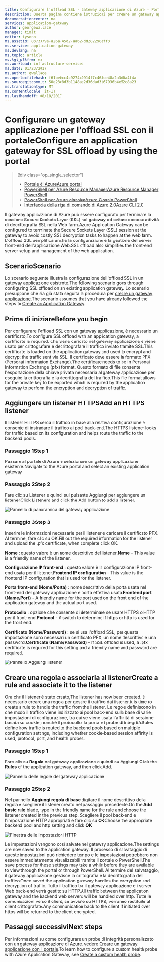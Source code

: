 ```yaml
---
title: Configurare l'offload SSL - Gateway applicazione di Azure - Portale di Azure | Documentazione Microsoft
description: Questa pagina contiene istruzioni per creare un gateway applicazione con offload SSL usando il portale
documentationcenter: na
services: application-gateway
author: georgewallace
manager: timlt
editor: tysonn
ms.assetid: 8373379a-a26a-45d2-aa62-dd282298eff3
ms.service: application-gateway
ms.devlang: na
ms.topic: article
ms.tgt_pltfrm: na
ms.workload: infrastructure-services
ms.date: 01/23/2017
ms.author: gwallace
ms.openlocfilehash: f61be0cc4c9274c9914f7c468ce48a2a3d0a4f4a
ms.sourcegitcommit: 50e23e8d3b1148ae2d36dad3167936b4e52c8a23
ms.translationtype: MT
ms.contentlocale: it-IT
ms.lasthandoff: 08/18/2017
---
```

# <a name="configure-an-application-gateway-for-ssl-offload-by-using-the-portal"></a><span data-ttu-id="dea0c-103">Configurare un gateway applicazione per l'offload SSL con il portale</span><span class="sxs-lookup"><span data-stu-id="dea0c-103">Configure an application gateway for SSL offload by using the portal</span></span>

> [!div class="op_single_selector"]
> * [<span data-ttu-id="dea0c-104">Portale di Azure</span><span class="sxs-lookup"><span data-stu-id="dea0c-104">Azure portal</span></span>](application-gateway-ssl-portal.md)
> * [<span data-ttu-id="dea0c-105">PowerShell per Azure Resource Manager</span><span class="sxs-lookup"><span data-stu-id="dea0c-105">Azure Resource Manager PowerShell</span></span>](application-gateway-ssl-arm.md)
> * [<span data-ttu-id="dea0c-106">PowerShell per Azure classico</span><span class="sxs-lookup"><span data-stu-id="dea0c-106">Azure Classic PowerShell</span></span>](application-gateway-ssl.md)
> * [<span data-ttu-id="dea0c-107">Interfaccia della riga di comando di Azure 2.0</span><span class="sxs-lookup"><span data-stu-id="dea0c-107">Azure CLI 2.0</span></span>](application-gateway-ssl-cli.md)

<span data-ttu-id="dea0c-108">Il gateway applicazione di Azure può essere configurato per terminare la sessione Secure Sockets Layer (SSL) nel gateway ed evitare costose attività di decrittografia SSL nella Web farm.</span><span class="sxs-lookup"><span data-stu-id="dea0c-108">Azure Application Gateway can be configured to terminate the Secure Sockets Layer (SSL) session at the gateway to avoid costly SSL decryption tasks to happen at the web farm.</span></span> <span data-ttu-id="dea0c-109">L'offload SSL semplifica anche la configurazione e la gestione del server front-end dell'applicazione Web.</span><span class="sxs-lookup"><span data-stu-id="dea0c-109">SSL offload also simplifies the front-end server setup and management of the web application.</span></span>

## <a name="scenario"></a><span data-ttu-id="dea0c-110">Scenario</span><span class="sxs-lookup"><span data-stu-id="dea0c-110">Scenario</span></span>

<span data-ttu-id="dea0c-111">Lo scenario seguente illustra la configurazione dell'offload SSL in un gateway applicazione esistente.</span><span class="sxs-lookup"><span data-stu-id="dea0c-111">The following scenario goes through configuring SSL offload on an existing application gateway.</span></span> <span data-ttu-id="dea0c-112">Lo scenario presuppone che sia già stata seguita la procedura per [creare un gateway applicazione](application-gateway-create-gateway-portal.md).</span><span class="sxs-lookup"><span data-stu-id="dea0c-112">The scenario assumes that you have already followed the steps to [Create an Application Gateway](application-gateway-create-gateway-portal.md).</span></span>

## <a name="before-you-begin"></a><span data-ttu-id="dea0c-113">Prima di iniziare</span><span class="sxs-lookup"><span data-stu-id="dea0c-113">Before you begin</span></span>

<span data-ttu-id="dea0c-114">Per configurare l'offload SSL con un gateway applicazione, è necessario un certificato,</span><span class="sxs-lookup"><span data-stu-id="dea0c-114">To configure SSL offload with an application gateway, a certificate is required.</span></span> <span data-ttu-id="dea0c-115">che viene caricato nel gateway applicazione e viene usato per crittografare e decrittografare il traffico inviato tramite SSL.</span><span class="sxs-lookup"><span data-stu-id="dea0c-115">This certificate is loaded on the application gateway and used to encrypt and decrypt the traffic sent via SSL.</span></span> <span data-ttu-id="dea0c-116">Il certificato deve essere in formato PFX (Personal Information Exchange).</span><span class="sxs-lookup"><span data-stu-id="dea0c-116">The certificate needs to be in Personal Information Exchange (pfx) format.</span></span> <span data-ttu-id="dea0c-117">Questo formato di file consente l'esportazione della chiave privata necessaria al gateway applicazione per eseguire la crittografia e la decrittografia del traffico.</span><span class="sxs-lookup"><span data-stu-id="dea0c-117">This file format allows for the private key to be exported which is required by the application gateway to perform the encryption and decryption of traffic.</span></span>

## <a name="add-an-https-listener"></a><span data-ttu-id="dea0c-118">Aggiungere un listener HTTPS</span><span class="sxs-lookup"><span data-stu-id="dea0c-118">Add an HTTPS listener</span></span>

<span data-ttu-id="dea0c-119">Il listener HTTPS cerca il traffico in base alla relativa configurazione e consente di instradare il traffico ai pool back-end.</span><span class="sxs-lookup"><span data-stu-id="dea0c-119">The HTTPS listener looks for traffic based on its configuration and helps route the traffic to the backend pools.</span></span>

### <a name="step-1"></a><span data-ttu-id="dea0c-120">Passaggio 1</span><span class="sxs-lookup"><span data-stu-id="dea0c-120">Step 1</span></span>

<span data-ttu-id="dea0c-121">Passare al portale di Azure e selezionare un gateway applicazione esistente.</span><span class="sxs-lookup"><span data-stu-id="dea0c-121">Navigate to the Azure portal and select an existing application gateway</span></span>

### <a name="step-2"></a><span data-ttu-id="dea0c-122">Passaggio 2</span><span class="sxs-lookup"><span data-stu-id="dea0c-122">Step 2</span></span>

<span data-ttu-id="dea0c-123">Fare clic su Listener e quindi sul pulsante Aggiungi per aggiungere un listener.</span><span class="sxs-lookup"><span data-stu-id="dea0c-123">Click Listeners and click the Add button to add a listener.</span></span>

![Pannello di panoramica del gateway applicazione][1]

### <a name="step-3"></a><span data-ttu-id="dea0c-125">Passaggio 3</span><span class="sxs-lookup"><span data-stu-id="dea0c-125">Step 3</span></span>

<span data-ttu-id="dea0c-126">Inserire le informazioni necessarie per il listener e caricare il certificato PFX. Al termine, fare clic su OK.</span><span class="sxs-lookup"><span data-stu-id="dea0c-126">Fill out the required information for the listener and upload the .pfx certificate, when complete click OK.</span></span>

<span data-ttu-id="dea0c-127">**Nome** : questo valore è un nome descrittivo del listener.</span><span class="sxs-lookup"><span data-stu-id="dea0c-127">**Name** - This value is a friendly name of the listener.</span></span>

<span data-ttu-id="dea0c-128">**Configurazione IP front-end** : questo valore è la configurazione IP front-end usata per il listener.</span><span class="sxs-lookup"><span data-stu-id="dea0c-128">**Frontend IP configuration** - This value is the frontend IP configuration that is used for the listener.</span></span>

<span data-ttu-id="dea0c-129">**Porta front-end (Nome/Porta)** : nome descrittivo della porta usata nel front-end del gateway applicazione e porta effettiva usata.</span><span class="sxs-lookup"><span data-stu-id="dea0c-129">**Frontend port (Name/Port)** - A friendly name for the port used on the front end of the application gateway and the actual port used.</span></span>

<span data-ttu-id="dea0c-130">**Protocollo** : opzione che consente di determinare se usare HTTPS o HTTP per il front-end.</span><span class="sxs-lookup"><span data-stu-id="dea0c-130">**Protocol** - A switch to determine if https or http is used for the front end.</span></span>

<span data-ttu-id="dea0c-131">**Certificato (Nome/Password)** : se si usa l'offload SSL, per questa impostazione sono necessari un certificato PFX, un nome descrittivo e una password.</span><span class="sxs-lookup"><span data-stu-id="dea0c-131">**Certificate (Name/Password)** - If SSL offload is used, a .pfx certificate is required for this setting and a friendly name and password are required.</span></span>

![Pannello Aggiungi listener][2]

## <a name="create-a-rule-and-associate-it-to-the-listener"></a><span data-ttu-id="dea0c-133">Creare una regola e associarla al listener</span><span class="sxs-lookup"><span data-stu-id="dea0c-133">Create a rule and associate it to the listener</span></span>

<span data-ttu-id="dea0c-134">Ora che il listener è stato creato,</span><span class="sxs-lookup"><span data-stu-id="dea0c-134">The listener has now been created.</span></span> <span data-ttu-id="dea0c-135">è necessario creare una regola per gestire il traffico dal listener.</span><span class="sxs-lookup"><span data-stu-id="dea0c-135">It is time to create a rule to handle the traffic from the listener.</span></span> <span data-ttu-id="dea0c-136">Le regole definiscono in che modo il traffico viene indirizzato ai pool back-end sulla base di varie impostazioni di configurazione, tra cui se viene usata l'affinità di sessione basata su cookie, nonché il protocollo, la porta e i probe di integrità.</span><span class="sxs-lookup"><span data-stu-id="dea0c-136">Rules define how traffic is routed to the backend pools based on multiple configuration settings, including whether cookie-based session affinity is used, protocol, port, and health probes.</span></span>

### <a name="step-1"></a><span data-ttu-id="dea0c-137">Passaggio 1</span><span class="sxs-lookup"><span data-stu-id="dea0c-137">Step 1</span></span>

<span data-ttu-id="dea0c-138">Fare clic su **Regole** nel gateway applicazione e quindi su Aggiungi.</span><span class="sxs-lookup"><span data-stu-id="dea0c-138">Click the **Rules** of the application gateway, and then click Add.</span></span>

![Pannello delle regole del gateway applicazione][3]

### <a name="step-2"></a><span data-ttu-id="dea0c-140">Passaggio 2</span><span class="sxs-lookup"><span data-stu-id="dea0c-140">Step 2</span></span>

<span data-ttu-id="dea0c-141">Nel pannello **Aggiungi regola di base** digitare il nome descrittivo della regola e scegliere il listener creato nel passaggio precedente.</span><span class="sxs-lookup"><span data-stu-id="dea0c-141">On the **Add basic rule** blade, type in the friendly name for the rule and choose the listener created in the previous step.</span></span> <span data-ttu-id="dea0c-142">Scegliere il pool back-end e l'impostazione HTTP appropriati e fare clic su **OK**</span><span class="sxs-lookup"><span data-stu-id="dea0c-142">Choose the appropriate backend pool and http setting and click **OK**</span></span>

![Finestra delle impostazioni HTTP][4]

<span data-ttu-id="dea0c-144">Le impostazioni vengono così salvate nel gateway applicazione.</span><span class="sxs-lookup"><span data-stu-id="dea0c-144">The settings are now saved to the application gateway.</span></span> <span data-ttu-id="dea0c-145">Il processo di salvataggio di queste impostazioni può richiedere tempo e le impostazioni potrebbero non essere immediatamente visualizzabili tramite il portale o PowerShell.</span><span class="sxs-lookup"><span data-stu-id="dea0c-145">The save process for these settings may take a while before they are available to view through the portal or through PowerShell.</span></span> <span data-ttu-id="dea0c-146">Al termine del salvataggio, il gateway applicazione gestisce la crittografia e la decrittografia del traffico.</span><span class="sxs-lookup"><span data-stu-id="dea0c-146">Once saved the application gateway handles the encryption and decryption of traffic.</span></span> <span data-ttu-id="dea0c-147">Tutto il traffico tra il gateway applicazione e i server Web back-end verrà gestito su HTTP.</span><span class="sxs-lookup"><span data-stu-id="dea0c-147">All traffic between the application gateway and the backend web servers will be handled over http.</span></span> <span data-ttu-id="dea0c-148">Tutte le comunicazioni verso il client, se avviate su HTTPS, verranno restituite al client crittografate.</span><span class="sxs-lookup"><span data-stu-id="dea0c-148">Any communication back to the client if initiated over https will be returned to the client encrypted.</span></span>

## <a name="next-steps"></a><span data-ttu-id="dea0c-149">Passaggi successivi</span><span class="sxs-lookup"><span data-stu-id="dea0c-149">Next steps</span></span>

<span data-ttu-id="dea0c-150">Per informazioni su come configurare un probe di integrità personalizzato con un gateway applicazione di Azure, vedere [Creare un gateway applicazione con il portale](application-gateway-create-gateway-portal.md).</span><span class="sxs-lookup"><span data-stu-id="dea0c-150">To learn how to configure a custom health probe with Azure Application Gateway, see [Create a custom health probe](application-gateway-create-gateway-portal.md).</span></span>

[1]: ./media/application-gateway-ssl-portal/figure1.png
[2]: ./media/application-gateway-ssl-portal/figure2.png
[3]: ./media/application-gateway-ssl-portal/figure3.png
[4]: ./media/application-gateway-ssl-portal/figure4.png
